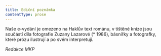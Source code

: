 ```yaml
---
title: Ediční poznámka
contentType: prose
---
```


  

Naše e-vydání je omezeno na Haklův text románu, v tištěné knize jsou součástí díla fotografie Zuzany Lazarové (\* 1986), básnířky a fotografky, které prózu ilustrují a po svém interpretují.

_Redakce MKP_
